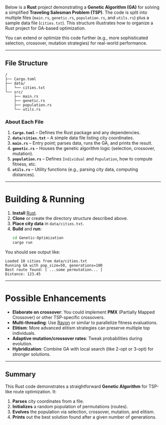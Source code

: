 Below is a **Rust** project demonstrating a **Genetic Algorithm (GA)** for solving a simplified **Traveling Salesman Problem (TSP)**. The code is split into multiple files (`main.rs`, `genetic.rs`, `population.rs`, and `utils.rs`) plus a sample data file (`cities.txt`). This structure illustrates how to organize a Rust project for GA-based optimization.

You can extend or optimize this code further (e.g., more sophisticated selection, crossover, mutation strategies) for real-world performance.

---

## File Structure

```
/
├── Cargo.toml
├── data/
│   └── cities.txt
└── src/
    ├── main.rs
    ├── genetic.rs
    ├── population.rs
    └── utils.rs
```

### About Each File

1. **`Cargo.toml`** – Defines the Rust package and any dependencies.  
2. **`data/cities.txt`** – A simple data file listing city coordinates.  
3. **`main.rs`** – Entry point; parses data, runs the GA, and prints the result.  
4. **`genetic.rs`** – Houses the genetic algorithm logic (selection, crossover, mutation).  
5. **`population.rs`** – Defines `Individual` and `Population`, how to compute fitness, etc.  
6. **`utils.rs`** – Utility functions (e.g., parsing city data, computing distances).

---

# Building & Running

1. **Install** [Rust](https://www.rust-lang.org/tools/install).  
2. **Clone** or create the directory structure described above.  
3. **Place city data** in `data/cities.txt`.  
4. **Build** and **run**:
   ```bash
   cd Genetic-Optimization
   cargo run
   ```

You should see output like:
```
Loaded 10 cities from data/cities.txt
Running GA with pop_size=50, generations=100
Best route found: [ ...some permutation... ]
Distance: 123.45
```

---

# Possible Enhancements

- **Elaborate on crossover**: You could implement **PMX** (Partially Mapped Crossover) or other TSP-specific crossovers.  
- **Multi-threading**: Use [Rayon](https://docs.rs/rayon/latest/rayon/) or similar to parallelize fitness evaluations.  
- **Elitism**: More advanced elitism strategies can preserve multiple top individuals.  
- **Adaptive mutation/crossover rates**: Tweak probabilities during evolution.  
- **Hybridization**: Combine GA with local search (like 2-opt or 3-opt) for stronger solutions.

---

## Summary

This Rust code demonstrates a straightforward **Genetic Algorithm** for TSP-like route optimization. It:

1. **Parses** city coordinates from a file.  
2. **Initializes** a random population of permutations (routes).  
3. **Evolves** the population via selection, crossover, mutation, and elitism.  
4. **Prints** out the best solution found after a given number of generations.
